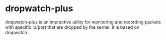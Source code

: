 # dropwatch-plus
dropwatch-plus  is an interactive utility for monitoring and recording packets with specific ip/port that are dropped by the kernel. it is based on dropwatch

